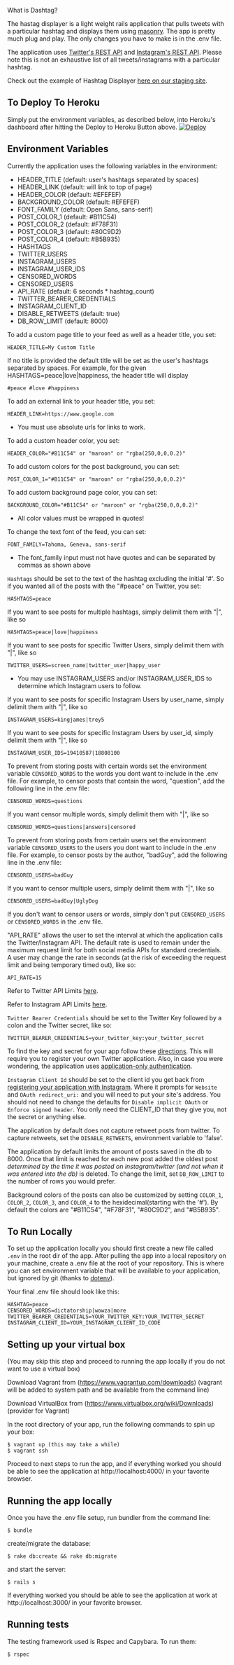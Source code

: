 What is Dashtag?

The hastag displayer is a light weight rails application that pulls tweets with a particular hashtag and displays them using [masonry](http://masonry.desandro.com/). The app is pretty much plug and play. The only changes you have to make is in the .env file.

The application uses [Twitter's REST API](https://dev.twitter.com/rest/reference/get/search/tweets) and [Instagram's REST API](http://instagram.com/developer/). Please note this is not an exhaustive list of all tweets/instagrams with a particular hashtag.

Check out the example of Hashtag Displayer [here on our staging site](http://hashtag-displayer-staging-1.herokuapp.com/).

To Deploy To Heroku
-------------------
 Simply put the environment variables, as described below, into Heroku's dashboard after hitting the Deploy to Heroku Button above.
 [![Deploy](https://www.herokucdn.com/deploy/button.png)](https://heroku.com/deploy?template=https://github.com/anirudh-eka/dashtag.git)


Environment Variables
---------------------
Currently the application uses the following variables in the environment:
- HEADER_TITLE (default: user's hashtags separated by spaces)
- HEADER_LINK (default: will link to top of page)
- HEADER_COLOR (default: #EFEFEF)
- BACKGROUND_COLOR (default: #EFEFEF)
- FONT_FAMILY (default: Open Sans, sans-serif)
-	POST_COLOR_1	(default: #B11C54)
-	POST_COLOR_2	(default: #F78F31)
-	POST_COLOR_3	(default: #80C9D2)
-	POST_COLOR_4	(default: #B5B935)
-	HASHTAGS
- TWITTER_USERS
- INSTAGRAM_USERS
- INSTAGRAM_USER_IDS
-	CENSORED_WORDS
-	CENSORED_USERS
- API_RATE (default: 6 seconds * hashtag_count)
-	TWITTER_BEARER_CREDENTIALS
- INSTAGRAM_CLIENT_ID
-	DISABLE_RETWEETS (default: true)
-	DB_ROW_LIMIT (default: 8000)

To add a custom page title to your feed as well as a header title, you set:

	HEADER_TITLE=My Custom Title

If no title is provided the default title will be set as the user's hashtags separated by spaces. For example, for the given HASHTAGS=peace|love|happiness, the header title will display

	#peace #love #happiness

To add an external link to your header title, you set:

	HEADER_LINK=https://www.google.com

* You must use absolute urls for links to work.

To add a custom header color, you set:

	HEADER_COLOR="#B11C54" or "maroon" or "rgba(250,0,0,0.2)"

To add custom colors for the post background, you can set:

	POST_COLOR_1="#B11C54" or "maroon" or "rgba(250,0,0,0.2)"

To add custom background page color, you can set:

	BACKGROUND_COLOR="#B11C54" or "maroon" or "rgba(250,0,0,0.2)"

* All color values must be wrapped in quotes!

To change the text font of the feed, you can set:

	FONT_FAMILY=Tahoma, Geneva, sans-serif

* The font_family input must not have quotes and can be separated by commas as shown above

`Hashtags` should be set to the text of the hashtag excluding the initial '#'. So if you wanted all of the posts with the "#peace" on Twitter, you set:

	HASHTAGS=peace

If you want to see posts for multiple hashtags, simply delimit them with "|", like so

	HASHTAGS=peace|love|happiness

If you want to see posts for specific Twitter Users, simply delimit them with "|", like so

	TWITTER_USERS=screen_name|twitter_user|happy_user

* You may use INSTAGRAM_USERS and/or INSTAGRAM_USER_IDS to determine which Instagram users to follow.

If you want to see posts for specific Instagram Users by user_name, simply delimit them with "|", like so

	INSTAGRAM_USERS=kingjames|trey5

If you want to see posts for specific Instagram Users by user_id, simply delimit them with "|", like so

	INSTAGRAM_USER_IDS=19410587|18808100

To prevent from storing posts with certain words set the environment variable `CENSORED_WORDS` to the words you dont want to include in the .env file. For example, to censor posts that contain the word, "question", add the following line in the .env file:

	CENSORED_WORDS=questions

If you want censor multiple words, simply delimit them with "|", like so

	CENSORED_WORDS=questions|answers|censored

To prevent from storing posts from certain users set the environment variable `CENSORED_USERS` to the users you dont want to include in the .env file. For example, to censor posts by the author, "badGuy", add the following line in the .env file:

	CENSORED_USERS=badGuy

If you want to censor multiple users, simply delimit them with "|", like so

	CENSORED_USERS=badGuy|UglyDog

If you don't want to censor users or words, simply don't put `CENSORED_USERS` or `CENSORED_WORDS` in the .env file.

"API_RATE" allows the user to set the interval at which the application calls the Twitter/Instagram API. The default rate is used to remain under the maximum request limit for both social media APIs for standard credentials. A user may change the rate in seconds (at the risk of exceeding the request limit and being temporary timed out), like so:

	API_RATE=15

Refer to Twitter API Limits [here](https://dev.twitter.com/rest/public/rate-limiting).

Refer to Instagram API Limits [here](http://instagram.com/developer/limits/).

`Twitter Bearer Credentials` should be set to the Twitter Key followed by a colon and the Twitter secret, like so:

	TWITTER_BEARER_CREDENTIALS=your_twitter_key:your_twitter_secret

To find the key and secret for your app follow these [directions](https://dev.twitter.com/oauth/overview/application-owner-access-tokens). This will require you to register your own Twitter application. Also, in case you were wondering, the application uses [application-only authentication](https://dev.twitter.com/oauth/application-only).

`Instagram Client Id` should be set to the client id you get back from [registering your application with Instagram](http://instagram.com/developer/clients/register/). Where it prompts for `Website` and `OAuth redirect_uri:` and you will need to put your site's address.  You should not need to change the defaults for `Disable implicit OAuth` or `Enforce signed header`.  You only need the CLIENT_ID that they give you, not the secret or anything else.

The application by default does not capture retweet posts from twitter. To capture retweets, set the `DISABLE_RETWEETS`, environment variable to 'false'.

The application by default limits the amount of posts saved in the db to 8000. Once that limit is reached for each new post added the oldest post *determined by the time it was posted on instagram/twitter (and not when it was entered into the db)* is deleted. To change the limit, set `DB_ROW_LIMIT` to the number of rows you would prefer.

Background colors of the posts can also be customized by setting `COLOR_1`, `COLOR_2`, `COLOR_3`, and `COLOR_4` to the hexidecimal(starting with the '#'). By default the colors are "#B11C54", "#F78F31", "#80C9D2", and "#B5B935".

To Run Locally
---------------
To set up the application locally you should first create a new file called `.env` in the root dir of the app. After pulling the app into a local repository on your machine, create a .env file at the root of your repository. This is where you can set environment variable that will be available to your application, but ignored by git (thanks to [dotenv](https://github.com/bkeepers/dotenv)).

Your final .env file should look like this:

	HASHTAG=peace
	CENSORED_WORDS=dictatorship|wowza|more
	TWITTER_BEARER_CREDENTIALS=YOUR_TWITTER_KEY:YOUR_TWITTER_SECRET
	INSTAGRAM_CLIENT_ID=YOUR_INSTAGRAM_CLIENT_ID_CODE

Setting up your virtual box
-----------------------

(You may skip this step and proceed to running the app locally if you do not want to use a virtual box)

Download Vagrant from (https://www.vagrantup.com/downloads)
(vagrant will be added to system path and be available from the command line)

Download VirtualBox from (https://www.virtualbox.org/wiki/Downloads)
(provider for Vagrant)

In the root directory of your app, run the following commands to spin up your box:

	$ vagrant up (this may take a while)
	$ vagrant ssh

Proceed to next steps to run the app, and if everything worked you should be able to see the application at http://localhost:4000/ in your favorite browser.

Running the app locally
-----------------------

Once you have the .env file setup, run bundler from the command line:

	$ bundle

create/migrate the database:

	$ rake db:create && rake db:migrate

and start the server:

	$ rails s

If everything worked you should be able to see the application at work at http://localhost:3000/ in your favorite browser.

Running tests
-------------

The testing framework used is Rspec and Capybara. To run them:

	$ rspec
